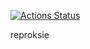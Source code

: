 [![Actions Status](https://github.com/luukdegram/reproksie/workflows/Reproksie/badge.svg)](https://github.com/luukdegram/reproksie/actions)

reproksie
